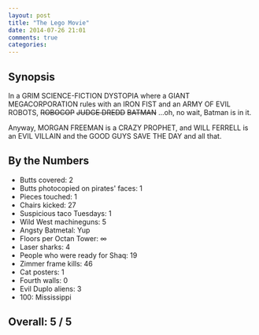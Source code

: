 ```yaml
---
layout: post
title: "The Lego Movie"
date: 2014-07-26 21:01
comments: true
categories: 
---
```


Synopsis
--------

In a GRIM SCIENCE-FICTION DYSTOPIA where a GIANT MEGACORPORATION rules with an IRON FIST and an ARMY OF EVIL ROBOTS, <strike>ROBOCOP</strike> <strike>JUDGE DREDD</strike> <strike>BATMAN</strike> ...oh, no wait, Batman is in it.

Anyway, MORGAN FREEMAN is a CRAZY PROPHET, and WILL FERRELL is an EVIL VILLAIN and the GOOD GUYS SAVE THE DAY and all that.

By the Numbers
--------------

* Butts covered: 2
* Butts photocopied on pirates' faces: 1
* Pieces touched: 1
* Chairs kicked: 27
* Suspicious taco Tuesdays: 1
* Wild West machineguns: 5
* Angsty Batmetal: Yup
* Floors per Octan Tower: &infin;
* Laser sharks: 4
* People who were ready for Shaq: 19
* Zimmer frame kills: 46
* Cat posters: 1
* Fourth walls: 0
* Evil Duplo aliens: 3
* 100: Mississippi

Overall: 5 / 5
--------------
